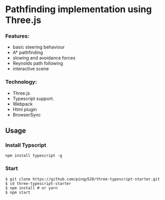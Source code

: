 # Pathfinding implementation using Three.js

### Features:
- basic steering behaviour
- A* pathfinding
- slowing and avoidance forces
- Reynolds path following
- interactive scene

### Technology:
- Three.js
- Typescript support.
- Webpack
- Html plugin
- BrowserSync

## Usage

### Install Typscript

```
npm install typescript -g
```

### Start

```
$ git clone https://github.com/pinqy520/three-typescript-starter.git
$ cd three-typescript-starter
$ npm install # or yarn
$ npm start
```

